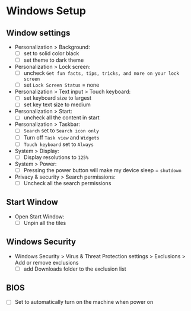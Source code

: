 # Windows Setup

## Window settings
- Personalization > Background: 
  -[ ] set to solid color black
  -[ ] set theme to dark theme 
- Personalization > Lock screen:
  -[ ] uncheck `Get fun facts, tips, tricks, and more on your lock screen`
  -[ ] set `Lock Screen Status` = none
- Personalization > Text input > Touch keyboard:
  -[ ] set keyboard size to largest
  -[ ] set key text size to medium
- Personalization > Start:
  -[ ] uncheck all the content in start
- Personalization > Taskbar:
  -[ ] `Search` set to `Search icon only`
  -[ ] Turn off `Task view` and `Widgets`
  -[ ] `Touch keyboard` set to `Always`
- System > Display:
  -[ ] Display resolutions to `125%`
- System > Power:
  -[ ] Pressing the power button will make my device sleep = `shutdown`
- Privacy & security > Search permissions:
  -[ ] Uncheck all the search permissions 

## Start Window
- Open Start Window:
  -[ ] Unpin all the tiles

## Windows Security
- Windows Security > Virus & Threat Protection settings > Exclusions > Add or remove exclusions
  -[ ] add Downloads folder to the exclusion list 

## BIOS
-[ ] Set to automatically turn on the machine when power on


